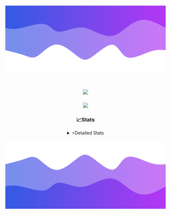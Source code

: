 ![Header](./header.png)
<div align="center">

<h1 align="center">
  <a href="https://git.io/typing-svg">
    <img src="https://readme-typing-svg.herokuapp.com/?lines=Hello,+There!+%F0%9F%91%8B;This+is+chicho.;Owner+on+Ocean;&center=true&size=25">
  </a>
</h1>
  
<p align="center">
  <img src="https://lanyard.cnrad.dev/api/852683595378196480" />
</p>

### 📈Stats
<details>
    <summary> ⚡Detailed Stats</summary>
    <br/>

<!--START_SECTION:waka-->
![Code Time](http://img.shields.io/badge/Code%20Time-930%20hrs%204%20mins-blue)

![Profile Views](http://img.shields.io/badge/Profile%20Views-10-blue)

**🐱 My GitHub Data** 

> 📦 181.2 kB Used in GitHub's Storage 
 > 
> 🏆 0 Contributions in the Year 2025
 > 
> 🚫 Not Opted to Hire
 > 
> 📜 15 Public Repositories 
 > 
> 🔑 10 Private Repositories 
 > 
**I'm a Night 🦉** 

```text
🌞 Morning                25 commits          █░░░░░░░░░░░░░░░░░░░░░░░░   05.69 % 
🌆 Daytime                66 commits          ████░░░░░░░░░░░░░░░░░░░░░   15.03 % 
🌃 Evening                176 commits         ██████████░░░░░░░░░░░░░░░   40.09 % 
🌙 Night                  172 commits         ██████████░░░░░░░░░░░░░░░   39.18 % 
```
📅 **I'm Most Productive on Tuesday** 

```text
Monday                   26 commits          █░░░░░░░░░░░░░░░░░░░░░░░░   05.92 % 
Tuesday                  112 commits         ██████░░░░░░░░░░░░░░░░░░░   25.51 % 
Wednesday                81 commits          █████░░░░░░░░░░░░░░░░░░░░   18.45 % 
Thursday                 65 commits          ████░░░░░░░░░░░░░░░░░░░░░   14.81 % 
Friday                   74 commits          ████░░░░░░░░░░░░░░░░░░░░░   16.86 % 
Saturday                 43 commits          ██░░░░░░░░░░░░░░░░░░░░░░░   09.79 % 
Sunday                   38 commits          ██░░░░░░░░░░░░░░░░░░░░░░░   08.66 % 
```


📊 **This Week I Spent My Time On** 

```text
🕑︎ Time Zone: America/Argentina/Buenos_Aires

💬 Programming Languages: 
TypeScript               14 hrs 58 mins      █████████████████████░░░░   82.23 % 
JSON                     1 hr 33 mins        ██░░░░░░░░░░░░░░░░░░░░░░░   08.53 % 
Python                   1 hr 2 mins         █░░░░░░░░░░░░░░░░░░░░░░░░   05.76 % 
Other                    7 mins              ░░░░░░░░░░░░░░░░░░░░░░░░░   00.71 % 
Bash                     6 mins              ░░░░░░░░░░░░░░░░░░░░░░░░░   00.60 % 

🔥 Editors: 
Cursor                   16 hrs 15 mins      ██████████████████████░░░   89.31 % 
VS Code                  1 hr 56 mins        ███░░░░░░░░░░░░░░░░░░░░░░   10.69 % 

🐱‍💻 Projects: 
ocean                    7 hrs 17 mins       ██████████░░░░░░░░░░░░░░░   40.02 % 
project                  6 hrs 16 mins       █████████░░░░░░░░░░░░░░░░   34.50 % 
ocean-backend            3 hrs 28 mins       █████░░░░░░░░░░░░░░░░░░░░   19.11 % 
Unknown Project          1 hr 9 mins         ██░░░░░░░░░░░░░░░░░░░░░░░   06.38 % 

💻 Operating System: 
Windows                  18 hrs 12 mins      █████████████████████████   100.00 % 
```

**I Mostly Code in JavaScript** 

```text
JavaScript               8 repos             ██████░░░░░░░░░░░░░░░░░░░   25.81 % 
HTML                     7 repos             ██████░░░░░░░░░░░░░░░░░░░   22.58 % 
TypeScript               2 repos             ██░░░░░░░░░░░░░░░░░░░░░░░   06.45 % 
Astro                    1 repo              █░░░░░░░░░░░░░░░░░░░░░░░░   03.23 % 
SCSS                     1 repo              █░░░░░░░░░░░░░░░░░░░░░░░░   03.23 % 
```




 Last Updated on 12/01/2025 08:18:13 UTC
<!--END_SECTION:waka-->
</details>

![Footer](./footer.png)
